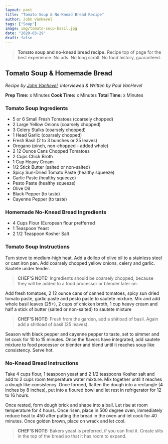 ```yaml
---
layout: post
title: "Tomato Soup & No-Knead Bread Recipe"
author: John VanHevel
tags: ["Soup"]
image: img/tomato-soup-basil.jpg
date: "2020-03-29"
draft: false
---
```


> **Tomato soup and no-knead bread recipe.** Recipe top of page for the best experience. No ads. No long scroll. No food history, guaranteed.

## Tomato Soup & Homemade Bread ##

*Recipe by [John Vanhevel](https://suspicious-panini-84e3b3.netlify.app/author/john-van-hevel/),*
*Interviewed & Written by Paul VanHevel*

**Prep Time:** x Minutes
**Cook Time:** x Minutes
**Total Time:** x Minutes

### Tomato Soup Ingredients ###

- 5 or 6 Small Fresh Tomatoes (coarsely chopped)
- 2 Large Yellow Onions (coarsely chopped)
- 3 Celery Stalks (coarsely chopped)
- 1 Head Garlic (coarsely chopped)
- Fresh Basil (2 to 3 bunches or 25 leaves)
- Oregano (pinch, non-chopped - added whole)
- 2 12 Ounce Cans Chopped Tomatoes
- 2 Cups Chick Broth
- 1 Cup Heavy Cream
- 1/2 Stick Butter (salted or non-salted)
- Spicy Sun-Dried Tomato Paste (healthy squeeze)
- Garlic Paste (healthy squeeze)
- Pesto Paste (healthy squeeze)
- Olive Oil
- Black Pepper (to taste)
- Cayenne Pepper (to taste)

### Homemade No-Knead Bread Ingredients ###

- 4 Cups Flour (European flour prefferred 
- 1 Teaspoon Yeast
- 2 1/2 Teaspoon Kosher Salt

### Tomato Soup Instructions ###

Turn stove to medium-high heat. Add a dollop of olive oil to a stainless steel or cast iron pan. Add coarsely chopped yellow onions, celery and garlic. Sautete under tender. 

> **CHEF'S NOTE:** Ingredients should be coarsely chopped, because they will be added to a food processor or blender later on.

Add fresh tomatoes, 2 12 ounce cans of canned tomatoes, spicy sun dried tomato paste, garlic paste and pesto paste to sautete mixture. Mix and add whole basil leaves (25+), 2 cups of chicken broth, 1 cup heavy cream and half a stick of butter (salted or non-salted) to sautete mixture

> **CHEF'S NOTE:** Fresh from the garden, add a shitload of basil. Again add a shitload of basil (25 leaves).

Season with black pepper and cayenne pepper to taste, set to simmer and let cook for 10 to 15 minutes. Once the flavors have integrated, add sautete mixture to food processor or blender and blend until it reaches soup like consistency. Serve hot.

### No-Knead Bread Instructions ###

Take 4 cups flour, 1 teaspoon yeast and 2 1/2 teaspoons Kosher salt and add to 2 cups room temperature water mixture. Mix together until it reaches a dough like consistency. Once formed, flatten the dough into a rectangle (4 inches by 8 inches), put into a floured bowl and let rest in refrigerator for 12 to 16 hours.

Once rested, form dough brick and shape into a ball. Let rise at room temperature for 4 hours. Once risen, place in 500 degree oven, immediately reduce heat to 450 after putting the bread in the oven and let cook for 40 minutes. Once golden brown, place on wrack and let cool.

> **CHEF'S NOTE:** Bakers yeast is preferred, if you can find it. Create slits in the top of the bread so that it has room to expand.